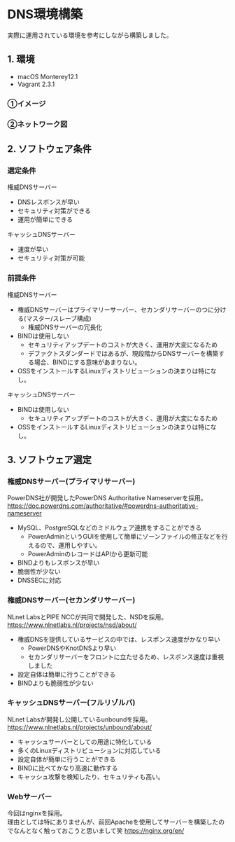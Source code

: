 # DNS環境構築

実際に運用されている環境を参考にしながら構築しました。  

## 1. 環境

- macOS Monterey12.1
- Vagrant 2.3.1

### ①イメージ

### ②ネットワーク図

## 2. ソフトウェア条件

### 選定条件

権威DNSサーバー

- DNSレスポンスが早い
- セキュリティ対策ができる
- 運用が簡単にできる

キャッシュDNSサーバー

- 速度が早い
- セキュリティ対策が可能

### 前提条件

権威DNSサーバー

- 権威DNSサーバーはプライマリーサーバー、セカンダリサーバーのつに分ける(マスター/スレーブ構成)
  - 権威DNSサーバーの冗長化
- BINDは使用しない
  - セキュリティアップデートのコストが大きく、運用が大変になるため
  - デファクトスダンダードではあるが、現段階からDNSサーバーを構築する場合、BINDにする意味があまりない。
- OSSをインストールするLinuxディストリビューションの決まりは特になし。

キャッシュDNSサーバー

- BINDは使用しない
  - セキュリティアップデートのコストが大きく、運用が大変になるため
- OSSをインストールするLinuxディストリビューションの決まりは特になし。

## 3. ソフトウェア選定

### 権威DNSサーバー(プライマリサーバー)

PowerDNS社が開発したPowerDNS Authoritative Nameserverを採用。  
<https://doc.powerdns.com/authoritative/#powerdns-authoritative-nameserver>

- MySQL、PostgreSQLなどのミドルウェア連携をすることができる
  - PowerAdminというGUIを使用して簡単にゾーンファイルの修正などを行えるので、運用しやすい。
  - PowerAdminのレコードはAPIから更新可能
- BINDよりもレスポンスが早い
- 脆弱性が少ない
- DNSSECに対応

### 権威DNSサーバー(セカンダリサーバー)

NLnet LabsとPIPE NCCが共同で開発した、NSDを採用。  
<https://www.nlnetlabs.nl/projects/nsd/about/>

- 権威DNSを提供しているサービスの中では、レスポンス速度がかなり早い
  - PowerDNSやKnotDNSより早い
  - セカンダリサーバーをフロントに立たせるため、レスポンス速度は重視しました
- 設定自体は簡単に行うことができる
- BINDよりも脆弱性が少ない

### キャッシュDNSサーバー(フルリゾルバ)

NLnet Labsが開発し公開しているunboundを採用。  
<https://www.nlnetlabs.nl/projects/unbound/about/>  

- キャッシュサーバーとしての用途に特化している
- 多くのLinuxディストリビューションに対応している
- 設定自体が簡単に行うことができる
- BINDに比べてかなり高速に動作する
- キャッシュ攻撃を検知したり、セキュリティも高い。

### Webサーバー

今回はnginxを採用。  
理由としては特にありませんが、前回Apacheを使用してサーバーを構築したのでなんとなく触っておこうと思いまして笑
<https://nginx.org/en/>
